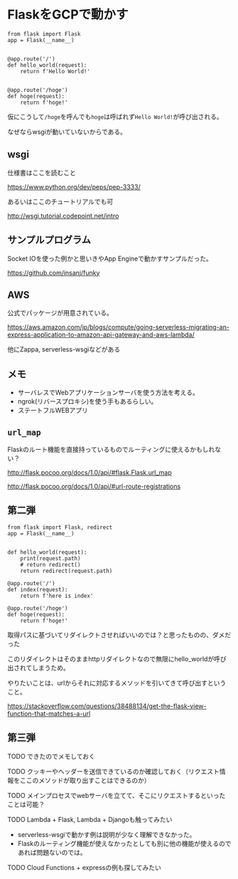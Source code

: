 # FlaskをGCPで動かす

```
from flask import Flask
app = Flask(__name__)


@app.route('/')
def hello_world(request):
    return f'Hello World!'


@app.route('/hoge')
def hoge(request):
    return f'hoge!'
```

仮にこうして`/hoge`を呼んでも`hoge`は呼ばれず`Hello World!`が呼び出される。

なぜならwsgiが動いていないからである。


## wsgi

仕様書はここを読むこと

https://www.python.org/dev/peps/pep-3333/

あるいはここのチュートリアルでも可

http://wsgi.tutorial.codepoint.net/intro

## サンプルプログラム

Socket IOを使った例かと思いきやApp Engineで動かすサンプルだった。

https://github.com/insanj/funky

## AWS

公式でパッケージが用意されている。

https://aws.amazon.com/jp/blogs/compute/going-serverless-migrating-an-express-application-to-amazon-api-gateway-and-aws-lambda/

他にZappa, serverless-wsgiなどがある

## メモ

 - サーバレスでWebアプリケーションサーバを使う方法を考える。
 - ngrok(リバースプロキシ)を使う手もあるらしい。
 - ステートフルWEBアプリ

## `url_map`

Flaskのルート機能を直接持っているものでルーティングに使えるかもしれない？

http://flask.pocoo.org/docs/1.0/api/#flask.Flask.url_map

http://flask.pocoo.org/docs/1.0/api/#url-route-registrations

## 第二弾

```
from flask import Flask, redirect
app = Flask(__name__)


def hello_world(request):
    print(request.path)
    # return redirect()
    return redirect(request.path)

@app.route('/')
def index(request):
    return f'here is index'

@app.route('/hoge')
def hoge(request):
    return f'hoge!'
```

取得パスに基づいてリダイレクトさせればいいのでは？と思ったものの、ダメだった

このリダイレクトはそのままhttpリダイレクトなので無限にhello_worldが呼び出されてしまうため。

やりたいことは、urlからそれに対応するメソッドを引いてきて呼び出すということ。

https://stackoverflow.com/questions/38488134/get-the-flask-view-function-that-matches-a-url

## 第三弾

TODO できたのでメモしておく

TODO クッキーやヘッダーを送信できているのか確認しておく（リクエスト情報をここのメソッドが取り出すことはできるのか）

TODO メインプロセスでwebサーバを立てて、そこにリクエストするといったことは可能？

TODO Lambda + Flask, Lambda + Djangoも触ってみたい

 - serverless-wsgiで動かす例は説明が少なく理解できなかった。
 - Flaskのルーティング機能が使えなかったとしても別に他の機能が使えるのであれば問題ないのでは。

TODO Cloud Functions + expressの例も探してみたい

